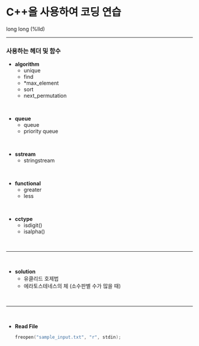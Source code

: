 # C++을 사용하여 코딩 연습

long long (%lld)
*****

### 사용하는 헤더 및 함수

* **algorithm**
  - unique
  - find
  - *max_element
  - sort
  - next_permutation
    
<br>

* **queue**
  - queue
  - priority queue
    
<br>

* **sstream**
  - stringstream

<br>

* **functional**
  - greater<int>
  - less<int>

<br>

* **cctype**
  - isdigit()
  - isalpha()

<br>

*****

<br>

* **solution**
  - 유클리드 호제법
  - 에라토스테네스의 체 (소수판별 수가 많을 때)

<br>

*****

<br>

* **Read File**
  ```cpp
  freopen("sample_input.txt", "r", stdin);
  ```